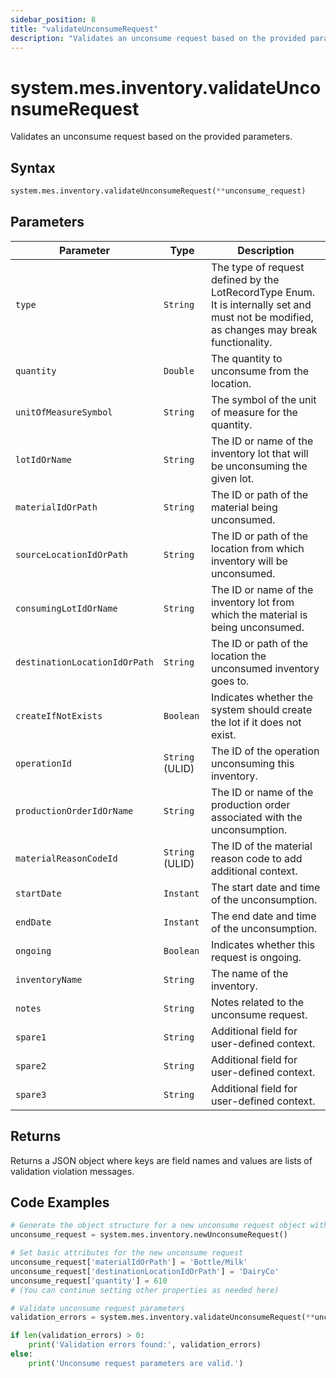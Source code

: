 ```yaml
---
sidebar_position: 8
title: "validateUnconsumeRequest"
description: "Validates an unconsume request based on the provided parameters."
---
```


# system.mes.inventory.validateUnconsumeRequest

Validates an unconsume request based on the provided parameters.

## Syntax
```python
system.mes.inventory.validateUnconsumeRequest(**unconsume_request)
```

## Parameters

| Parameter                      | Type            | Description                                                                                                                               |
|--------------------------------|-----------------|-------------------------------------------------------------------------------------------------------------------------------------------|
| `type`                         | `String`        | The type of request defined by the LotRecordType Enum. It is internally set and must not be modified, as changes may break functionality. |
| `quantity`                     | `Double`        | The quantity to unconsume from the location.                                                                                              |
| `unitOfMeasureSymbol`          | `String`        | The symbol of the unit of measure for the quantity.                                                                                       |
| `lotIdOrName`                  | `String`        | The ID or name of the inventory lot that will be unconsuming the given lot.                                                               |
| `materialIdOrPath`             | `String`        | The ID or path of the material being unconsumed.                                                                                          |
| `sourceLocationIdOrPath`       | `String`        | The ID or path of the location from which inventory will be unconsumed.                                                                   |
| `consumingLotIdOrName`         | `String`        | The ID or name of the inventory lot from which the material is being unconsumed.                                                          |
| `destinationLocationIdOrPath`  | `String`        | The ID or path of the location the unconsumed inventory goes to.                                                                          |
| `createIfNotExists`            | `Boolean`       | Indicates whether the system should create the lot if it does not exist.                                                                  |
| `operationId`                  | `String` (ULID) | The ID of the operation unconsuming this inventory.                                                                                       |
| `productionOrderIdOrName`      | `String`        | The ID or name of the production order associated with the unconsumption.                                                                 |
| `materialReasonCodeId`         | `String` (ULID) | The ID of the material reason code to add additional context.                                                                             |
| `startDate`                    | `Instant`       | The start date and time of the unconsumption.                                                                                             |
| `endDate`                      | `Instant`       | The end date and time of the unconsumption.                                                                                               |
| `ongoing`                      | `Boolean`       | Indicates whether this request is ongoing.                                                                                                |
| `inventoryName`                | `String`        | The name of the inventory.                                                                                                                |
| `notes`                        | `String`        | Notes related to the unconsume request.                                                                                                   |
| `spare1`                       | `String`        | Additional field for user-defined context.                                                                                                |
| `spare2`                       | `String`        | Additional field for user-defined context.                                                                                                |
| `spare3`                       | `String`        | Additional field for user-defined context.                                                                                                |

## Returns

Returns a JSON object where keys are field names and values are lists of validation violation messages.

## Code Examples

```python
# Generate the object structure for a new unconsume request object with no initial arguments
unconsume_request = system.mes.inventory.newUnconsumeRequest()

# Set basic attributes for the new unconsume request
unconsume_request['materialIdOrPath'] = 'Bottle/Milk'
unconsume_request['destinationLocationIdOrPath'] = 'DairyCo'
unconsume_request['quantity'] = 610
# (You can continue setting other properties as needed here)

# Validate unconsume request parameters
validation_errors = system.mes.inventory.validateUnconsumeRequest(**unconsume_request)

if len(validation_errors) > 0:
    print('Validation errors found:', validation_errors)
else:
    print('Unconsume request parameters are valid.')
```